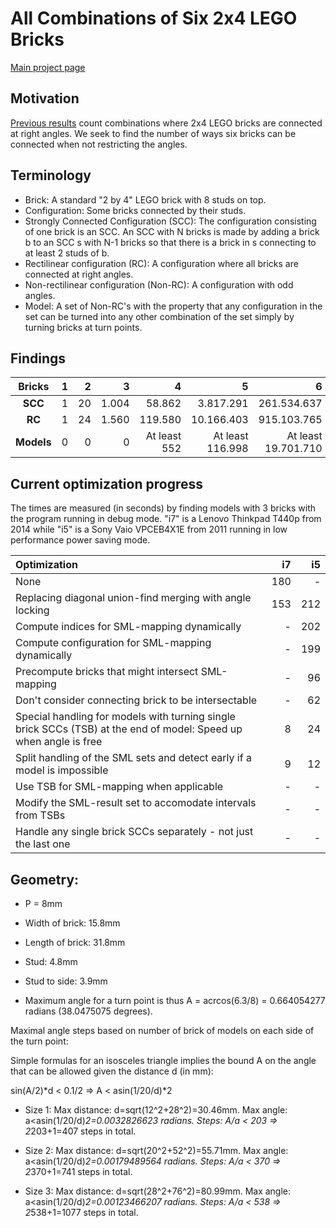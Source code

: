 # All Combinations of Six 2x4 LEGO Bricks

[Main project page](http://c-mt.dk/counting)

## Motivation

[Previous results](http://www.math.ku.dk/~eilers/lego.html) count combinations where 2x4 LEGO bricks are connected at right angles. We seek to find the number of ways six bricks can be connected when not restricting the angles.

## Terminology

* Brick: A standard "2 by 4" LEGO brick with 8 studs on top.
* Configuration: Some bricks connected by their studs.
* Strongly Connected Configuration (SCC): The configuration consisting of one brick is an SCC. An SCC with N bricks is made by adding a brick b to an SCC s with N-1 bricks so that there is a brick in s connecting to at least 2 studs of b.
* Rectilinear configuration (RC): A configuration where all bricks are connected at right angles. 
* Non-rectilinear configuration (Non-RC): A configuration with odd angles.
* Model: A set of Non-RC's with the property that any configuration in the set can be turned into any other combination of the set simply by turning bricks at turn points.

## Findings

|  Bricks    | 1 |  2 |     3 |       4 |          5 |           6 | 
|:----------:|--:|---:|------:|--------:|-----------:|------------:|
| **SCC**    | 1 | 20 | 1.004 |  58.862 |  3.817.291 | 261.534.637 |
| **RC**     | 1 | 24 | 1.560 | 119.580 | 10.166.403 | 915.103.765 |
| **Models** | 0 |  0 |     0 | At least 552 | At least 116.998 | At least 19.701.710 |

## Current optimization progress

The times are measured (in seconds) by finding models with 3 bricks with the program running in debug mode. "i7" is a Lenovo Thinkpad T440p from 2014 while "i5" is a Sony Vaio VPCEB4X1E from 2011 running in low performance power saving mode. 

| Optimization           | i7    | i5  |
|:-----------------------|------:|----:|
| None | 180 | - |
| Replacing diagonal union-find merging with angle locking | 153 | 212 |
| Compute indices for SML-mapping dynamically | - | 202 |
| Compute configuration for SML-mapping dynamically | - | 199 |
| Precompute bricks that might intersect SML-mapping | - | 96 |
| Don't consider connecting brick to be intersectable | - | 62 |
| Special handling for models with turning single brick SCCs (TSB) at the end of model: Speed up when angle is free | 8 | 24 |
| Split handling of the SML sets and detect early if a model is impossible | 9 | 12 |
| Use TSB for SML-mapping when applicable | - | - |
| Modify the SML-result set to accomodate intervals from TSBs | - | - |
| Handle any single brick SCCs separately - not just the last one | - | - |


## Geometry:

- P = 8mm

- Width of brick: 15.8mm

- Length of brick: 31.8mm

- Stud: 4.8mm

- Stud to side: 3.9mm

- Maximum angle for a turn point is thus A = acrcos(6.3/8) = 0.664054277 radians (38.0475075 degrees). 


Maximal angle steps based on number of brick of models on each side of the turn point:

Simple formulas for an isosceles triangle implies the bound A on the angle that can be allowed given the distance d (in mm):

sin(A/2)*d < 0.1/2 => A < asin(1/20/d)*2

- Size 1: Max distance: d=sqrt(12^2+28^2)=30.46mm. Max angle: a<asin(1/20/d)*2=0.0032826623  radians. Steps: A/a < 203 => 2*203+1=407 steps in total.

- Size 2: Max distance: d=sqrt(20^2+52^2)=55.71mm. Max angle: a<asin(1/20/d)*2=0.00179489564 radians. Steps: A/a < 370 => 2*370+1=741 steps in total.

- Size 3: Max distance: d=sqrt(28^2+76^2)=80.99mm. Max angle: a<asin(1/20/d)*2=0.00123466207 radians. Steps: A/a < 538 => 2*538+1=1077 steps in total.


